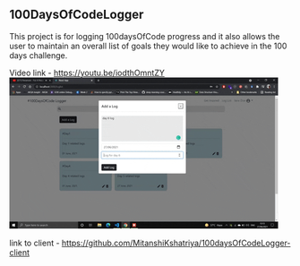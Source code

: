 ## 100DaysOfCodeLogger
This project is for logging 100daysOfCode progress and it also allows the user to maintain an overall list of goals they would like to achieve in the 100 days challenge.

Video link - https://youtu.be/iodthOmntZY
![gif](https://raw.githubusercontent.com/MitanshiKshatriya/100daysOfCodeLogger-server/main/assets/giphy.gif)



link to client - https://github.com/MitanshiKshatriya/100daysOfCodeLogger-client 